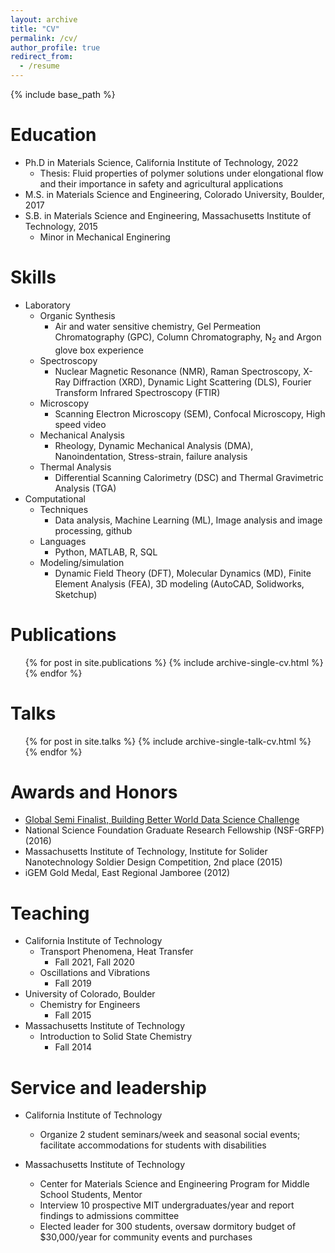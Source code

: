 ```yaml
---
layout: archive
title: "CV"
permalink: /cv/
author_profile: true
redirect_from:
  - /resume
---
```


{% include base_path %}

Education
======
* Ph.D in Materials Science, California Institute of Technology, 2022
    * Thesis: Fluid properties of polymer solutions under elongational flow and their importance in safety and agricultural applications
* M.S. in Materials Science and Engineering, Colorado University, Boulder, 2017
* S.B. in Materials Science and Engineering, Massachusetts Institute of Technology, 2015
    * Minor in Mechanical Enginering
  
Skills
======
* Laboratory
    * Organic Synthesis
        * Air and water sensitive chemistry, Gel Permeation Chromatography (GPC), Column Chromatography, N$_2$ and Argon glove box experience
    * Spectroscopy
        * Nuclear Magnetic Resonance (NMR), Raman Spectroscopy, X-Ray Diffraction (XRD), Dynamic Light Scattering (DLS), Fourier Transform Infrared Spectroscopy (FTIR) 
    * Microscopy
        * Scanning Electron Microscopy (SEM), Confocal Microscopy, High speed video
    * Mechanical Analysis
        * Rheology, Dynamic Mechanical Analysis (DMA), Nanoindentation, Stress-strain, failure analysis
    * Thermal Analysis
        * Differential Scanning Calorimetry  (DSC) and Thermal Gravimetric Analysis (TGA)
* Computational 
    * Techniques
        * Data analysis, Machine Learning (ML), Image analysis and image processing, github 
    * Languages
        * Python, MATLAB, R, SQL
    * Modeling/simulation
        * Dynamic Field Theory (DFT), Molecular Dynamics (MD), Finite Element Analysis (FEA), 3D modeling (AutoCAD, Solidworks, Sketchup)

Publications
======
  <ul>{% for post in site.publications %}
    {% include archive-single-cv.html %}
  {% endfor %}</ul>
  
Talks
======
  <ul>{% for post in site.talks %}
    {% include archive-single-talk-cv.html %}
  {% endfor %}</ul>

Awards and Honors
======
* [Global Semi Finalist, Building Better World Data Science Challenge](https://challenge.ey.com/awards)
* National Science Foundation Graduate Research Fellowship (NSF-GRFP) (2016)
* Massachusetts Institute of Technology, Institute for Solider Nanotechnology Soldier Design Competition, 2nd place (2015)
* iGEM Gold Medal, East Regional Jamboree (2012)



Teaching
======
* California Institute of Technology
    * Transport Phenomena, Heat Transfer
        * Fall 2021, Fall 2020
    * Oscillations and Vibrations
        * Fall 2019
* University of Colorado, Boulder
    * Chemistry for Engineers
        * Fall 2015
* Massachusetts Institute of Technology
    * Introduction to Solid State Chemistry
        * Fall 2014
  
Service and leadership
======
* California Institute of Technology
    * Organize 2 student seminars/week and seasonal social events; facilitate accommodations for students with disabilities

* Massachusetts Institute of Technology
    * Center for Materials Science and Engineering Program for Middle School Students, Mentor
    * Interview 10 prospective MIT undergraduates/year and report findings to admissions committee 
    * Elected leader for 300 students, oversaw dormitory budget of $30,000/year for community events and purchases 